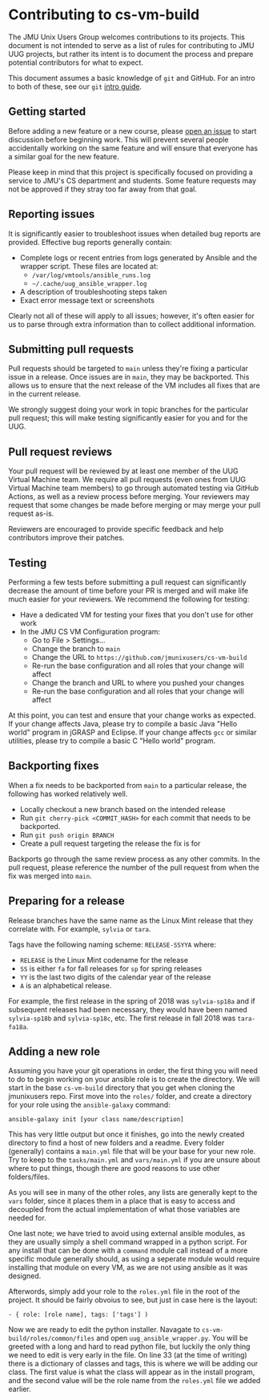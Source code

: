 # Contributing to cs-vm-build

The JMU Unix Users Group welcomes contributions to its projects. This document
is not intended to serve as a list of rules for contributing to JMU UUG
projects, but rather its intent is to document the process and prepare
potential contributors for what to expect.

This document assumes a basic knowledge of `git` and GitHub. For an intro to
both of these, see our `git`
[intro guide](https://www.jmunixusers.org/presentations/Git.html).


## Getting started

Before adding a new feature or a new course, please
[open an issue](https://github.com/jmunixusers/cs-vm-build/issues/new) to start
discussion before beginning work. This will prevent several people accidentally
working on the same feature and will ensure that everyone has a similar goal
for the new feature.

Please keep in mind that this project is specifically focused on providing a
service to JMU's CS department and students. Some feature requests may not be
approved if they stray too far away from that goal.


## Reporting issues

It is significantly easier to troubleshoot issues when detailed bug reports are
provided. Effective bug reports generally contain:

 - Complete logs or recent entries from logs generated by Ansible and the
   wrapper script. These files are located at:
   - `/var/log/vmtools/ansible_runs.log`
   - `~/.cache/uug_ansible_wrapper.log`
 - A description of troubleshooting steps taken
 - Exact error message text or screenshots

Clearly not all of these will apply to all issues; however, it's often easier
for us to parse through extra information than to collect additional
information.


## Submitting pull requests

Pull requests should be targeted to `main` unless they're fixing a particular
issue in a release. Once issues are in `main`, they may be backported. This
allows us to ensure that the next release of the VM includes all fixes that
are in the current release.

We strongly suggest doing your work in topic branches for the particular pull
request; this will make testing significantly easier for you and for the UUG.


## Pull request reviews

Your pull request will be reviewed by at least one member of the UUG Virtual
Machine team. We require all pull requests (even ones from UUG Virtual Machine
team members) to go through automated testing via GitHub Actions, as well as a
review process before merging. Your reviewers may request that some changes be
made before merging or may merge your pull request as-is.

Reviewers are encouraged to provide specific feedback and help contributors
improve their patches.


## Testing

Performing a few tests before submitting a pull request can significantly
decrease the amount of time before your PR is merged and will make life much
easier for your reviewers. We recommend the following for testing:

 - Have a dedicated VM for testing your fixes that you don't use for other work
 - In the JMU CS VM Configuration program:
   - Go to File > Settings...
   - Change the branch to `main`
   - Change the URL to `https://github.com/jmunixusers/cs-vm-build`
   - Re-run the base configuration and all roles that your change will affect
   - Change the branch and URL to where you pushed your changes
   - Re-run the base configuration and all roles that your change will affect

At this point, you can test and ensure that your change works as expected. If
your change affects Java, please try to compile a basic Java "Hello world"
program in jGRASP and Eclipse. If your change affects `gcc` or similar
utilities, please try to compile a basic C "Hello world" program.


## Backporting fixes

When a fix needs to be backported from `main` to a particular release, the
following has worked relatively well.

 - Locally checkout a new branch based on the intended release
 - Run `git cherry-pick <COMMIT_HASH>` for each commit that needs to be
   backported.
 - Run `git push origin BRANCH`
 - Create a pull request targeting the release the fix is for

Backports go through the same review process as any other commits. In the pull
request, please reference the number of the pull request from when the fix was
merged into `main`.


## Preparing for a release

Release branches have the same name as the Linux Mint release that they
correlate with. For example, `sylvia` or `tara`.

Tags have the following naming scheme: `RELEASE-SSYYA` where:
 - `RELEASE` is the Linux Mint codename for the release
 - `SS` is either `fa` for fall releases for `sp` for spring releases
 - `YY` is the last two digits of the calendar year of the release
 - `A` is an alphabetical release.

For example, the first release in the spring of 2018 was `sylvia-sp18a` and
if subsequent releases had been necessary, they would have been named
`sylvia-sp18b` and `sylvia-sp18c`, etc. The first release in fall 2018 was
`tara-fa18a`.

## Adding a new role

Assuming you have your git operations in order, the first thing you will need
to do to begin working on your ansible role is to create the directory. We will
start in the base `cs-vm-build` directory that you get when cloning the
jmunixusers repo. First move into the `roles/` folder, and create a directory
for your role using the `ansible-galaxy` command:
```
ansible-galaxy init [your class name/description]
```
This has very little output but once it finishes, go into the newly created
directory to find a host of new folders and a readme. Every folder (generally)
contains a `main.yml` file that will be your base for your new role. Try to
keep to the `tasks/main.yml` and `vars/main.yml` if you are unsure about
where to put things, though there are good reasons to use other folders/files.

As you will see in many of the other roles, any lists are generally kept to the
`vars` folder, since it places them in a place that is easy to access and
decoupled from the actual implementation of what those variables are needed for.

One last note; we have tried to avoid using external ansible modules, as
they are usually simply a shell command wrapped in a python script. For any
install that can be done with a `command` module call instead of a more specific
module generally should, as using a seperate module would require installing
that module on every VM, as we are not using ansible as it was designed.

Afterwords, simply add your role to the `roles.yml` file in the root of the
project. It should be fairly obvoius to see, but just in case here is the
layout:
```
- { role: [role name], tags: ['tags'] )
```

Now we are ready to edit the python installer. Navagate to
`cs-vm-build/roles/common/files` and open `uug_ansible_wrapper.py`. You will
be greeted with a long and hard to read python file, but luckily the only thing
we need to edit is very early in the file. On line 33 (at the time of writing)
there is a dictionary of classes and tags, this is where we will be adding our
class. The first value is what the class will appear as in the install program,
and the second value will be the role name from the `roles.yml` file we added
earlier.
